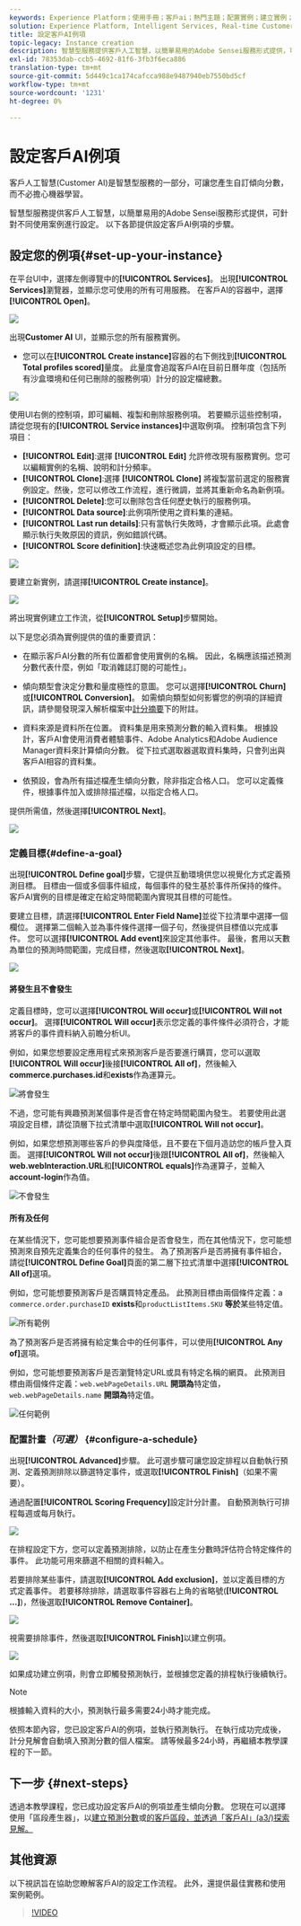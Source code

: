 ```yaml
---
keywords: Experience Platform；使用手冊；客戶ai；熱門主題；配置實例；建立實例；
solution: Experience Platform, Intelligent Services, Real-time Customer Data Platform
title: 設定客戶AI例項
topic-legacy: Instance creation
description: 智慧型服務提供客戶人工智慧，以簡單易用的Adobe Sensei服務形式提供，可針對不同使用案例進行設定。 以下各節提供設定客戶AI例項的步驟。
exl-id: 78353dab-ccb5-4692-81f6-3fb3f6eca886
translation-type: tm+mt
source-git-commit: 5d449c1ca174cafcca988e9487940eb7550bd5cf
workflow-type: tm+mt
source-wordcount: '1231'
ht-degree: 0%

---
```


# 設定客戶AI例項

客戶人工智慧(Customer AI)是智慧型服務的一部分，可讓您產生自訂傾向分數，而不必擔心機器學習。

智慧型服務提供客戶人工智慧，以簡單易用的Adobe Sensei服務形式提供，可針對不同使用案例進行設定。 以下各節提供設定客戶AI例項的步驟。

## 設定您的例項{#set-up-your-instance}

在平台UI中，選擇左側導覽中的&#x200B;**[!UICONTROL Services]**。 出現&#x200B;**[!UICONTROL Services]**&#x200B;瀏覽器，並顯示您可使用的所有可用服務。 在客戶AI的容器中，選擇&#x200B;**[!UICONTROL Open]**。

![](../images/user-guide/navigate-to-service.png)

出現&#x200B;**Customer AI** UI，並顯示您的所有服務實例。

- 您可以在&#x200B;**[!UICONTROL Create instance]**&#x200B;容器的右下側找到&#x200B;**[!UICONTROL Total profiles scored]**&#x200B;量度。 此量度會追蹤客戶AI在目前日曆年度（包括所有沙盒環境和任何已刪除的服務例項）計分的設定檔總數。

![](../images/user-guide/total-profiles.png)

使用UI右側的控制項，即可編輯、複製和刪除服務例項。 若要顯示這些控制項，請從您現有的&#x200B;**[!UICONTROL Service instances]**&#x200B;中選取例項。 控制項包含下列項目：

- **[!UICONTROL Edit]**:選擇 **[!UICONTROL Edit]** 允許修改現有服務實例。您可以編輯實例的名稱、說明和計分頻率。
- **[!UICONTROL Clone]**:選擇 **[!UICONTROL Clone]** 將複製當前選定的服務實例設定。然後，您可以修改工作流程，進行微調，並將其重新命名為新例項。
- **[!UICONTROL Delete]**:您可以刪除包含任何歷史執行的服務例項。
- **[!UICONTROL Data source]**:此例項所使用之資料集的連結。
- **[!UICONTROL Last run details]**:只有當執行失敗時，才會顯示此項。此處會顯示執行失敗原因的資訊，例如錯誤代碼。
- **[!UICONTROL Score definition]**:快速概述您為此例項設定的目標。

![](../images/user-guide/service-instance-panel.png)

要建立新實例，請選擇&#x200B;**[!UICONTROL Create instance]**。

![](../images/user-guide/dashboard.png)

將出現實例建立工作流，從&#x200B;**[!UICONTROL Setup]**&#x200B;步驟開始。

以下是您必須為實例提供的值的重要資訊：

- 在顯示客戶AI分數的所有位置都會使用實例的名稱。 因此，名稱應該描述預測分數代表什麼，例如「取消雜誌訂閱的可能性」。

- 傾向類型會決定分數和量度極性的意圖。 您可以選擇&#x200B;**[!UICONTROL Churn]**&#x200B;或&#x200B;**[!UICONTROL Conversion]**。 如需傾向類型如何影響您的例項的詳細資訊，請參閱發現深入解析檔案中[計分摘要](./discover-insights.md#scoring-summary)下的附註。

- 資料來源是資料所在位置。 資料集是用來預測分數的輸入資料集。 根據設計，客戶AI會使用消費者體驗事件、Adobe Analytics和Adobe Audience Manager資料來計算傾向分數。 從下拉式選取器選取資料集時，只會列出與客戶AI相容的資料集。

- 依預設，會為所有描述檔產生傾向分數，除非指定合格人口。 您可以定義條件，根據事件加入或排除描述檔，以指定合格人口。

提供所需值，然後選擇&#x200B;**[!UICONTROL Next]**。

![](../images/user-guide/setup.png)

### 定義目標{#define-a-goal}

出現&#x200B;**[!UICONTROL Define goal]**&#x200B;步驟，它提供互動環境供您以視覺化方式定義預測目標。 目標由一個或多個事件組成，每個事件的發生基於事件所保持的條件。 客戶AI實例的目標是確定在給定時間範圍內實現其目標的可能性。

要建立目標，請選擇&#x200B;**[!UICONTROL Enter Field Name]**&#x200B;並從下拉清單中選擇一個欄位。 選擇第二個輸入並為事件條件選擇一個子句，然後提供目標值以完成事件。 您可以選擇&#x200B;**[!UICONTROL Add event]**&#x200B;來設定其他事件。 最後，套用以天數為單位的預測時間範圍，完成目標，然後選取&#x200B;**[!UICONTROL Next]**。

![](../images/user-guide/goal.png)

#### 將發生且不會發生

定義目標時，您可以選擇&#x200B;**[!UICONTROL Will occur]**&#x200B;或&#x200B;**[!UICONTROL Will not occur]**。 選擇&#x200B;**[!UICONTROL Will occur]**&#x200B;表示您定義的事件條件必須符合，才能將客戶的事件資料納入前瞻分析UI。

例如，如果您想要設定應用程式來預測客戶是否要進行購買，您可以選取&#x200B;**[!UICONTROL Will occur]**&#x200B;後接&#x200B;**[!UICONTROL All of]**，然後輸入&#x200B;**commerce.purchases.id**&#x200B;和&#x200B;**exists**&#x200B;作為運算元。

![將會發生](../images/user-guide/occur.png)

不過，您可能有興趣預測某個事件是否會在特定時間範圍內發生。 若要使用此選項設定目標，請從頂層下拉式清單中選取&#x200B;**[!UICONTROL Will not occur]**。

例如，如果您想預測哪些客戶的參與度降低，且不要在下個月造訪您的帳戶登入頁面。 選擇&#x200B;**[!UICONTROL Will not occur]**&#x200B;後跟&#x200B;**[!UICONTROL All of]**，然後輸入&#x200B;**web.webInteraction.URL**&#x200B;和&#x200B;**[!UICONTROL equals]**&#x200B;作為運算子，並輸入&#x200B;**account-login**&#x200B;作為值。

![不會發生](../images/user-guide/not-occur.png)

#### 所有及任何

在某些情況下，您可能想要預測事件組合是否會發生，而在其他情況下，您可能想預測來自預先定義集合的任何事件的發生。 為了預測客戶是否將擁有事件組合，請從&#x200B;**[!UICONTROL Define Goal]**&#x200B;頁面的第二層下拉式清單中選擇&#x200B;**[!UICONTROL All of]**&#x200B;選項。

例如，您可能想要預測客戶是否購買特定產品。 此預測目標由兩個條件定義：a `commerce.order.purchaseID` **exists**&#x200B;和`productListItems.SKU` **等於**&#x200B;某些特定值。

![所有範例](../images/user-guide/all-of.png)

為了預測客戶是否將擁有給定集合中的任何事件，可以使用&#x200B;**[!UICONTROL Any of]**&#x200B;選項。

例如，您可能想要預測客戶是否瀏覽特定URL或具有特定名稱的網頁。 此預測目標由兩個條件定義：`web.webPageDetails.URL` **開頭為**&#x200B;特定值，`web.webPageDetails.name` **開頭為**&#x200B;特定值。

![任何範例](../images/user-guide/any-of.png)

### 配置計畫&#x200B;*（可選）* {#configure-a-schedule}

出現&#x200B;**[!UICONTROL Advanced]**&#x200B;步驟。 此可選步驟可讓您設定排程以自動執行預測、定義預測排除以篩選特定事件，或選取&#x200B;**[!UICONTROL Finish]**（如果不需要）。

通過配置&#x200B;**[!UICONTROL Scoring Frequency]**&#x200B;設定計分計畫。 自動預測執行可排程每週或每月執行。

![](../images/user-guide/schedule.png)

在排程設定下方，您可以定義預測排除，以防止在產生分數時評估符合特定條件的事件。 此功能可用來篩選不相關的資料輸入。

若要排除某些事件，請選取&#x200B;**[!UICONTROL Add exclusion]**，並以定義目標的方式定義事件。 若要移除排除，請選取事件容器右上角的省略號(**[!UICONTROL ...]**)，然後選取&#x200B;**[!UICONTROL Remove Container]**。

![](../images/user-guide/exclusion.png)

視需要排除事件，然後選取&#x200B;**[!UICONTROL Finish]**&#x200B;以建立例項。

![](../images/user-guide/advanced.png)

如果成功建立例項，則會立即觸發預測執行，並根據您定義的排程執行後續執行。

>[!NOTE]
>
>根據輸入資料的大小，預測執行最多需要24小時才能完成。

依照本節內容，您已設定客戶AI的例項，並執行預測執行。 在執行成功完成後，計分見解會自動填入預測分數的個人檔案。 請等候最多24小時，再繼續本教學課程的下一節。

## 下一步 {#next-steps}

透過本教學課程，您已成功設定客戶AI的例項並產生傾向分數。 您現在可以選擇使用「區段產生器」，以[建立預測分數](./create-segment.md)或[的客戶區段，並透過「客戶AI」(a3/)探索見解。](./discover-insights.md)

## 其他資源

以下視訊旨在協助您瞭解客戶AI的設定工作流程。 此外，還提供最佳實務和使用案例範例。

>[!VIDEO](https://video.tv.adobe.com/v/32665?learn=on&quality=12)
